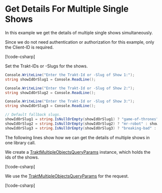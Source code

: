 # Get Details For Multiple Single Shows

In this example we get the details of multiple single shows simultaneously.

Since we do not need authentication or authorization for this example, only the Client-ID is required.

[!code-csharp[](../../../codesnippets/examples/ClientSetup.cs)]

Set the Trakt-IDs or -Slugs for the shows.

```csharp
Console.WriteLine("Enter the Trakt-Id or -Slug of Show 1:");
string showIdOrSlug1 = Console.ReadLine();

Console.WriteLine("Enter the Trakt-Id or -Slug of Show 2:");
string showIdOrSlug2 = Console.ReadLine();

Console.WriteLine("Enter the Trakt-Id or -Slug of Show 3:");
string showIdOrSlug3 = Console.ReadLine();

// Default fallback slugs.
showIdOrSlug1 = string.IsNullOrEmpty(showIdOrSlug1) ? "game-of-thrones" : showIdOrSlug1;
showIdOrSlug2 = string.IsNullOrEmpty(showIdOrSlug2) ? "mr-robot" : showIdOrSlug2;
showIdOrSlug3 = string.IsNullOrEmpty(showIdOrSlug3) ? "breaking-bad" : showIdOrSlug3;
```

The following lines show how we can get the details of multiple shows in one library call.

We create a [TraktMultipleObjectsQueryParams](xref:TraktNet.Parameters.TraktMultipleObjectsQueryParams) instance, which holds the ids of the shows.

[!code-csharp[](../../../codesnippets/examples/modules/shows/GetShowsStream.cs#L9-L18)]

We use the [TraktMultipleObjectsQueryParams](xref:TraktNet.Parameters.TraktMultipleObjectsQueryParams) for the request.

[!code-csharp[](../../../codesnippets/examples/modules/shows/GetShowsStream.cs#L20-L82)]
